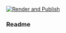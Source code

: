 [![Render and Publish](https://github.com/pdcherry/pdcherry.github.io/actions/workflows/main_gh_pages.yml/badge.svg)](https://github.com/pdcherry/pdcherry.github.io/actions/workflows/main_gh_pages.yml)

### Readme